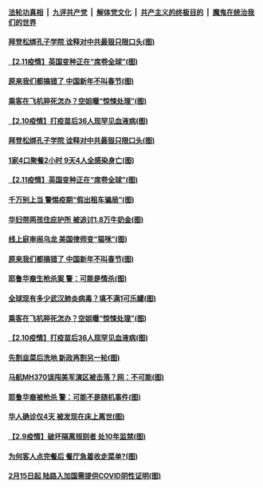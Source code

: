 

####  [法轮功真相](../../../../basic/blob/master/README.md?t=02121231) &nbsp;|&nbsp; [九评共产党](../../../../9ping.md/blob/master/README.md?t=02121231) &nbsp;|&nbsp; [解体党文化](../../../../jtdwh.md/blob/master/README.md?t=02121231)  &nbsp;|&nbsp; [共产主义的终极目的](../../../../gczydzjmd.md/blob/master/README.md?t=02121231) &nbsp;|&nbsp; [魔鬼在统治我们的世界](../../../../mgztzwmdsj.md/blob/master/README.md?t=02121231) 

#### [拜登松绑孔子学院 诠释对中共最狠只限口头(图)](../pages/p3/962247.md?t=02121231) 

#### [【2.11疫情】英国变种正在“席卷全球”(图)](../pages/p3/962233.md?t=02121231) 

#### [原来我们都搞错了 中国新年不叫春节(图)](../pages/p3/962215.md?t=02121231) 


#### [乘客在飞机猝死怎办？空姐曝“惊悚处理”(图)](../pages/p3/962129.md?t=02121231) 

#### [【2.10疫情】打疫苗后36人现罕见血液病(图)](../pages/p3/962125.md?t=02121231) 

#### [拜登松绑孔子学院 诠释对中共最狠只限口头(图)](../pages/p3/962247.md?t=02121231) 

#### [1家4口聚餐2小时 9天4人全感染身亡(图)](../pages/p3/962240.md?t=02121231) 

#### [【2.11疫情】英国变种正在“席卷全球”(图)](../pages/p3/962233.md?t=02121231) 

#### [千万别上当 警惕疫期“假出租车骗局”(图)](../pages/p3/962221.md?t=02121231) 

#### [华妇带两孩住庇护所 被追讨1.8万牛奶金(图)](../pages/p3/962219.md?t=02121231) 

#### [线上庭审闹乌龙 美国律师变“猫咪”(图)](../pages/p3/962225.md?t=02121231) 

#### [原来我们都搞错了 中国新年不叫春节(图)](../pages/p3/962215.md?t=02121231) 


#### [耶鲁华裔生枪杀案 警：可能是情杀(图)](../pages/p3/962132.md?t=02121231) 

#### [全球现有多少武汉肺炎病毒？填不满1可乐罐(图)](../pages/p3/962131.md?t=02121231) 

#### [乘客在飞机猝死怎办？空姐曝“惊悚处理”(图)](../pages/p3/962129.md?t=02121231) 

#### [【2.10疫情】打疫苗后36人现罕见血液病(图)](../pages/p3/962125.md?t=02121231) 

#### [先割韭菜后洗地 新政再割另一轮(图)](../pages/p3/962101.md?t=02121231) 

#### [马航MH370误闯美军演区被击落？网：不可能(图)](../pages/p3/962115.md?t=02121231) 


#### [耶鲁华裔被枪杀 警：可能不是随机事件(图)](../pages/p3/962026.md?t=02121231) 

#### [华人确诊仅4天 被发现在床上离世(图)](../pages/p3/962019.md?t=02121231) 

#### [【2.9疫情】破坏隔离规则者 处10年监禁(图)](../pages/p3/962012.md?t=02121231) 

#### [为何客人点完餐后 餐厅急着收走菜单?(图)](../pages/p3/961997.md?t=02121231) 

#### [2月15日起 陆路入加国需提供COVID阴性证明(图)](../pages/p3/962009.md?t=02121231) 

